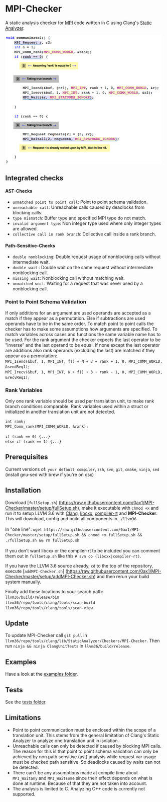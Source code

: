 # MPI-Checker
A static analysis checker for [MPI](https://en.wikipedia.org/wiki/Message_Passing_Interface) code
written in C using Clang's [Static Analyzer](http://clang-analyzer.llvm.org/).

<img src="https://github.com/0ax1/MPI-Checker/blob/master/screenshots/double_wait.jpg" width="500">

## Integrated checks
#### AST-Checks
- `unmatched point to point call`: Point to point schema validation.
- `unreachable call`: Unreachable calls caused by deadlocks from blocking calls.
- `type mismatch`: Buffer type and specified MPI type do not match.
- `invalid argument type`: Non integer type used where only integer types are allowed.
- `collective call in rank branch`: Collective call inside a rank branch.

#### Path-Sensitive-Checks
- `double nonblocking`: Double request usage of nonblocking calls without intermediate wait.
- `double wait` : Double wait on the same request without intermediate nonblocking call.
- `missing wait`: Nonblocking call without matching wait.
- `unmatched wait`: Waiting for a request that was never used by a nonblocking call.

### Point to Point Schema Validation
If only additions for an argument are used operands are accepted as a match if they appear as a permutation.
Else if subtractions are used operands have to be in the same order.
To match point to point calls the checker has to make some assumptions how
arguments are specified. To match variables across cases and functions the same variable name has to be used.
For the rank argument the checker expects the last operator to be "inverse"
and the last operand to be equal.
If none except the last operator are additions also rank operands (excluding the last) are matched
if they appear as a permutation:
<br>`MPI_Isend(&buf, 1, MPI_INT, f() + N + 3 + rank + 1, 0, MPI_COMM_WORLD, &sendReq1);`<br>
`MPI_Irecv(&buf, 1, MPI_INT, N + f() + 3 + rank - 1, 0, MPI_COMM_WORLD, &recvReq1);`<br>

### Rank Variables
Only one rank variable should be used per translation unit, to make rank branch
conditions comparable. Rank variables used within a struct  or initialized in
another translation unit are not detected.

```
int rank;
MPI_Comm_rank(MPI_COMM_WORLD, &rank);

if (rank == 0) {...}
else if (rank == 1) {...}
```

## Prerequisites
Current versions of: `your default compiler`, `zsh`, `svn`, `git`, `cmake`, `ninja`, `sed` (install
gnu-sed with brew if you're on osx)

## Installation
Download [`fullSetup.sh`]
(https://raw.githubusercontent.com/0ax1/MPI-Checker/master/setup/fullSetup.sh),
make it executable with `chmod +x` and run it to setup LLVM 3.6 with
[Clang](http://clang.llvm.org/), [libcxx](http://libcxx.llvm.org/),
[compiler-rt](http://compiler-rt.llvm.org/) and **MPI-Checker**.  This will
download, config and build all components in `./llvm36`. <br><br>In "one line":
`wget https://raw.githubusercontent.com/0ax1/MPI-Checker/master/setup/fullSetup.sh &&
chmod +x fullSetup.sh && ./fullSetup.sh && rm fullSetup.sh` <br><br>If you don't
want libcxx or the compiler-rt to be included you can comment them out in
`fullSetup.sh` like this `# svn co (libcxx|compiler-rt)`.

If you have the LLVM 3.6 source already, `cd` to the top of the repository,
execute [`addMPI-Checker.sh`]
(https://raw.githubusercontent.com/0ax1/MPI-Checker/master/setup/addMPI-Checker.sh)
and then rerun your build system manually.

Finally add these locations to your search path:<br>
`llvm36/build/release/bin`<br>
`llvm36/repo/tools/clang/tools/scan-build`<br>
`llvm36/repo/tools/clang/tools/scan-view`<br>

## Update
To update MPI-Checker call `git pull` in `llvm36/repo/tools/clang/lib/StaticAnalyzer/Checkers/MPI-Checker`.
Then run `ninja && ninja ClangUnitTests` in `llvm36/build/release`.


## Examples
Have a look at the [examples folder](https://github.com/0ax1/MPI-Checker/tree/master/examples).

## Tests
See the [tests folder](https://github.com/0ax1/MPI-Checker/tree/master/tests).

## Limitations
- Point to point communication must be enclosed within the scope of a translation unit.
  This stems from the general limitation of Clang's Static Analyzer to analyze one translation unit in isolation.
- Unreachable calls can only be detected if caused by blocking MPI calls. The reason for this is that
  point to point schema validation can only be achieved by non path sensitive (ast) analysis
  while request var usage must be checked path sensitive. So deadlocks caused by waits can not be detected.
- There can't be any assumptions made at compile time about `MPI_Waitany` and `MPI_Waitsome` since their effect
  depends on what is done at runtime. Because of that they are not taken into account.
- The analysis is limited to C. Analyzing C++ code is currently not supported.

